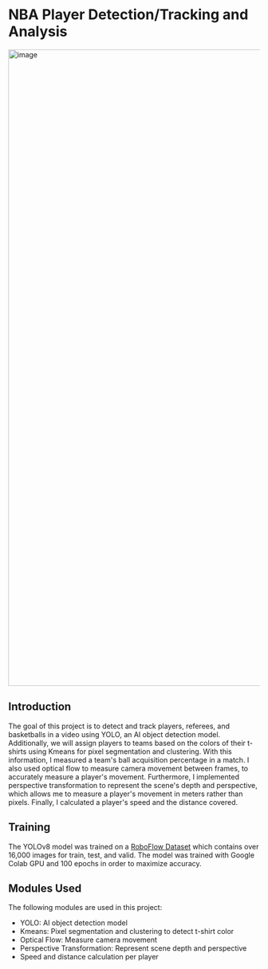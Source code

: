 # NBA Player Detection/Tracking and Analysis

<img width="1278" alt="image" src="https://github.com/aathijmuthu/nba_computer_vision/assets/65832367/9af1fcd3-324c-4ad4-b8f1-266865f569d4">



## Introduction

The goal of this project is to detect and track players, referees, and basketballs in a video using YOLO, an AI object detection model. Additionally, we will assign players to teams based on the colors of their t-shirts using Kmeans for pixel segmentation and clustering. With this information, I measured a team's ball acquisition percentage in a match. I also used optical flow to measure camera movement between frames, to accurately measure a player's movement. Furthermore, I implemented perspective transformation to represent the scene's depth and perspective, which allows me to measure a player's movement in meters rather than pixels. Finally, I calculated a player's speed and the distance covered.


## Training

The YOLOv8 model was trained on a [RoboFlow Dataset](https://universe.roboflow.com/asas-annotations/ai-sports-analytics-system/dataset/7) which contains over 16,000 images for train, test, and valid. The model was trained with Google Colab GPU and 100 epochs in order to maximize accuracy.


## Modules Used

The following modules are used in this project:

- YOLO: AI object detection model
- Kmeans: Pixel segmentation and clustering to detect t-shirt color
- Optical Flow: Measure camera movement
- Perspective Transformation: Represent scene depth and perspective
- Speed and distance calculation per player


